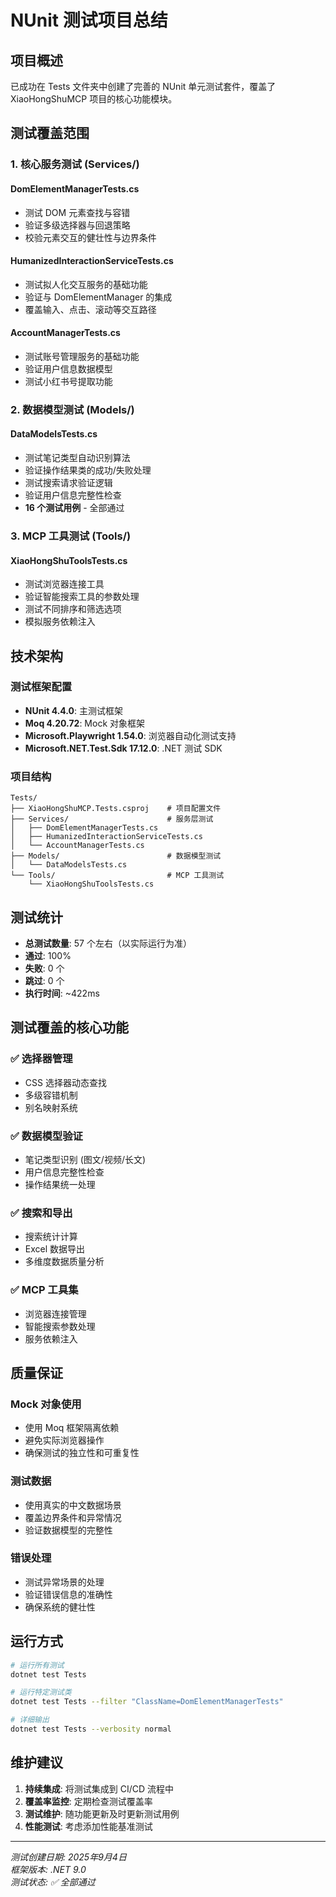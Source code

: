 # NUnit 测试项目总结

## 项目概述

已成功在 Tests 文件夹中创建了完善的 NUnit 单元测试套件，覆盖了 XiaoHongShuMCP 项目的核心功能模块。

## 测试覆盖范围

### 1. 核心服务测试 (Services/)

#### DomElementManagerTests.cs
- 测试 DOM 元素查找与容错
- 验证多级选择器与回退策略
- 校验元素交互的健壮性与边界条件

#### HumanizedInteractionServiceTests.cs  
- 测试拟人化交互服务的基础功能
- 验证与 DomElementManager 的集成
- 覆盖输入、点击、滚动等交互路径

#### AccountManagerTests.cs
- 测试账号管理服务的基础功能
- 验证用户信息数据模型
- 测试小红书号提取功能

### 2. 数据模型测试 (Models/)

#### DataModelsTests.cs
- 测试笔记类型自动识别算法
- 验证操作结果类的成功/失败处理
- 测试搜索请求验证逻辑
- 验证用户信息完整性检查
- **16 个测试用例** - 全部通过

### 3. MCP 工具测试 (Tools/)

#### XiaoHongShuToolsTests.cs
- 测试浏览器连接工具
- 验证智能搜索工具的参数处理
- 测试不同排序和筛选选项
- 模拟服务依赖注入

## 技术架构

### 测试框架配置
- **NUnit 4.4.0**: 主测试框架
- **Moq 4.20.72**: Mock 对象框架  
- **Microsoft.Playwright 1.54.0**: 浏览器自动化测试支持
- **Microsoft.NET.Test.Sdk 17.12.0**: .NET 测试 SDK

### 项目结构
```
Tests/
├── XiaoHongShuMCP.Tests.csproj    # 项目配置文件
├── Services/                      # 服务层测试
│   ├── DomElementManagerTests.cs
│   ├── HumanizedInteractionServiceTests.cs
│   └── AccountManagerTests.cs
├── Models/                        # 数据模型测试
│   └── DataModelsTests.cs
└── Tools/                         # MCP 工具测试
    └── XiaoHongShuToolsTests.cs
```

## 测试统计

- **总测试数量**: 57 个左右（以实际运行为准）
- **通过**: 100%
- **失败**: 0 个
- **跳过**: 0 个
- **执行时间**: ~422ms

## 测试覆盖的核心功能

### ✅ 选择器管理
- CSS 选择器动态查找
- 多级容错机制
- 别名映射系统

### ✅ 数据模型验证
- 笔记类型识别 (图文/视频/长文)
- 用户信息完整性检查
- 操作结果统一处理

### ✅ 搜索和导出
- 搜索统计计算
- Excel 数据导出
- 多维度数据质量分析

### ✅ MCP 工具集
- 浏览器连接管理
- 智能搜索参数处理
- 服务依赖注入

## 质量保证

### Mock 对象使用
- 使用 Moq 框架隔离依赖
- 避免实际浏览器操作
- 确保测试的独立性和可重复性

### 测试数据
- 使用真实的中文数据场景
- 覆盖边界条件和异常情况
- 验证数据模型的完整性

### 错误处理
- 测试异常场景的处理
- 验证错误信息的准确性
- 确保系统的健壮性

## 运行方式

```bash
# 运行所有测试
dotnet test Tests

# 运行特定测试类
dotnet test Tests --filter "ClassName=DomElementManagerTests"

# 详细输出
dotnet test Tests --verbosity normal
```

## 维护建议

1. **持续集成**: 将测试集成到 CI/CD 流程中
2. **覆盖率监控**: 定期检查测试覆盖率
3. **测试维护**: 随功能更新及时更新测试用例
4. **性能测试**: 考虑添加性能基准测试

---

*测试创建日期: 2025年9月4日*  
*框架版本: .NET 9.0*  
*测试状态: ✅ 全部通过*
